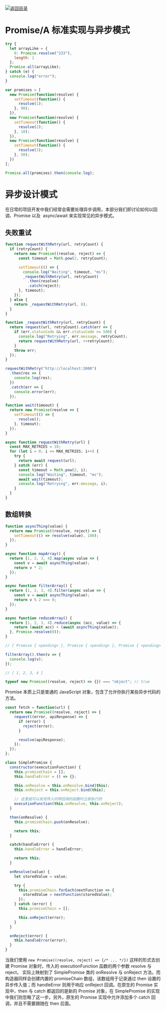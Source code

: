 [![返回目录](https://parg.co/USw)](https://parg.co/bxN)

# Promise/A 标准实现与异步模式

```js
try {
  let arrayLike = {
    0: Promise.resolve("233"),
    length: 1
  };
  Promise.all(arrayLike);
} catch (e) {
  console.log("error");
}

var promises = [
  new Promise(function(resolve) {
    setTimeout(function() {
      resolve(1);
    }, 90);
  }),
  new Promise(function(resolve) {
    setTimeout(function() {
      resolve(2);
    }, 10);
  }),
  new Promise(function(resolve) {
    setTimeout(function() {
      resolve(3);
    }, 50);
  })
];

Promise.all(promises).then(console.log);
```

# 异步设计模式

在日常的项目开发中我们经常会需要处理异步调用，本部分我们即讨论如何以回调、Promise 以及  async/await 来实现常见的异步模式。

## 失败重试

```js
function requestWithRetry(url, retryCount) {
  if (retryCount) {
    return new Promise((resolve, reject) => {
      const timeout = Math.pow(2, retryCount);

      setTimeout(() => {
        console.log("Waiting", timeout, "ms");
        _requestWithRetry(url, retryCount)
          .then(resolve)
          .catch(reject);
      }, timeout);
    });
  } else {
    return _requestWithRetry(url, 0);
  }
}

function _requestWithRetry(url, retryCount) {
  return request(url, retryCount).catch(err => {
    if (err.statusCode && err.statusCode >= 500) {
      console.log("Retrying", err.message, retryCount);
      return requestWithRetry(url, ++retryCount);
    }
    throw err;
  });
}

requestWithRetry("http://localhost:3000")
  .then(res => {
    console.log(res);
  })
  .catch(err => {
    console.error(err);
  });
```

```js
function wait(timeout) {
  return new Promise(resolve => {
    setTimeout(() => {
      resolve();
    }, timeout);
  });
}

async function requestWithRetry(url) {
  const MAX_RETRIES = 10;
  for (let i = 0; i <= MAX_RETRIES; i++) {
    try {
      return await request(url);
    } catch (err) {
      const timeout = Math.pow(2, i);
      console.log("Waiting", timeout, "ms");
      await wait(timeout);
      console.log("Retrying", err.message, i);
    }
  }
}
```

## 数组转换

```js
function asyncThing(value) {
  return new Promise((resolve, reject) => {
    setTimeout(() => resolve(value), 100);
  });
}

async function mapArray() {
  return [1, 2, 3, 4].map(async value => {
    const v = await asyncThing(value);
    return v * 2;
  });
}

async function filterArray() {
  return [1, 2, 3, 4].filter(async value => {
    const v = await asyncThing(value);
    return v % 2 === 0;
  });
}

async function reduceArray() {
  return [1, 2, 3, 4].reduce(async (acc, value) => {
    return (await acc) + (await asyncThing(value));
  }, Promise.resolve(0));
}

// [ Promise { <pending> }, Promise { <pending> }, Promise { <pending> }, Promise { <pending> } ]
```

```javascript
filterArray().then(v => {
  console.log(v);
});

// [ 1, 2, 3, 4 ]
```

```js
typeof new Promise((resolve, reject) => {}) === "object"; // true
```

Promise 本质上只是普通的 JavaScript 对象，包含了允许你执行某些异步代码的方法。

```js
const fetch = function(url) {
  return new Promise((resolve, reject) => {
    request((error, apiResponse) => {
      if (error) {
        reject(error);
      }

      resolve(apiResponse);
    });
  });
};
```

```js
class SimplePromise {
  constructor(executionFunction) {
    this.promiseChain = [];
    this.handleError = () => {};

    this.onResolve = this.onResolve.bind(this);
    this.onReject = this.onReject.bind(this);

    // 这里就可以发现传入的带回调的函数时立即执行的
    executionFunction(this.onResolve, this.onReject);
  }

  then(onResolve) {
    this.promiseChain.push(onResolve);

    return this;
  }

  catch(handleError) {
    this.handleError = handleError;

    return this;
  }

  onResolve(value) {
    let storedValue = value;

    try {
      this.promiseChain.forEach(nextFunction => {
        storedValue = nextFunction(storedValue);
      });
    } catch (error) {
      this.promiseChain = [];

      this.onReject(error);
    }
  }

  onReject(error) {
    this.handleError(error);
  }
}
```

当我们使用 `new Promise((resolve, reject) => {/* ... */})` 这样的形式去创建 Promise 对象时，传入的 executionFunction 函数的两个参数 resolve 与 reject， 实际上映射到了 SimplePromise 类的 onResolve 与 onReject 方法。而构造器同样会创建内置的 promiseChain 数组，该数组用于记录通过 then 设置的异步传入值；而 handleError 则用于响应 onReject 回调。在原生的 Promise 实现中，then 与 catch 都返回的是新的 Promise 对象，在 SimplePromise 的实现中我们则忽略了这一步。另外，原生的 Promise 实现中允许添加多个 catch 回调，并且不需要跟随在 then 后面。
